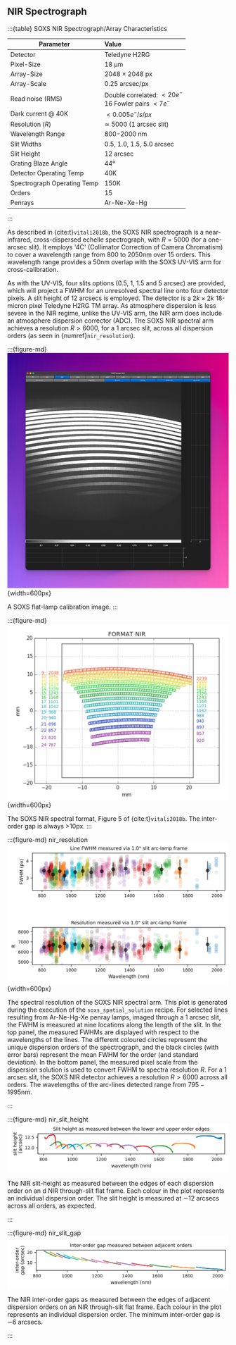## NIR Spectrograph



:::{table} SOXS NIR Spectrograph/Array Characteristics

| Parameter                   | Value                                                        |
| --------------------------- | :----------------------------------------------------------- |
| Detector                    | Teledyne H2RG                                                |
| Pixel-Size                  | 18 μm                                                        |
| Array-Size                  | 2048 $\times$ 2048 px                                        |
| Array-Scale                 | 0.25 arcsec/px                                               |
| Read noise (RMS)            | Double correlated: $< 20 e^{-}$  <br>16 Fowler pairs $< 7 e^{-}$ |
| Dark current @ 40K          | $< 0.005 {e^{-}/s/px}$                                       |
| Resolution $(R)$            | $\simeq$ 5000 (1 arcsec slit)                                |
| Wavelength Range            | 800-2000 nm                                                  |
| Slit Widths                 | 0.5, 1.0, 1.5, 5.0 arcsec                                    |
| Slit Height                 | 12 arcsec                                                    |
| Grating Blaze Angle         | 44°                                                          |
| Detector Operating Temp     | 40K                                                          |
| Spectrograph Operating Temp | 150K                                                         |
| Orders                      | 15                                                           |
| Penrays                     | Ar-Ne-Xe-Hg                                                  |

:::



As described in {cite:t}`vitali2018b`, the SOXS NIR spectrograph is a near-infrared, cross-dispersed echelle spectrograph, with $R=5000$ (for a one-arcsec slit). It employs '4C' (Collimator Correction of Camera Chromatism) to cover a wavelength range from 800 to 2050nm over 15 orders. This wavelength range provides a 50nm overlap with the SOXS UV-VIS arm for cross-calibration. 

As with the UV-VIS, four slits options ($0.5$, $1$, $1.5$ and $5$ arcsec) are provided, which will project a FWHM for an unresolved spectral line onto four detector pixels. A slit height of 12 arcsecs is employed. The detector is a $2k\times2k$ 18-micron pixel Teledyne H2RG TM array. As atmosphere dispersion is less severe in the NIR regime, unlike the UV-VIS arm, the NIR arm does include an atmosphere dispersion corrector (ADC). The SOXS NIR spectral arm achieves a resolution $R > 6000$, for a 1 arcsec slit, across all dispersion orders (as seen in {numref}`nir_resolution`).

:::{figure-md}
![image-20240902123312207](../_images/image-20240902123312207.png){width=600px}

A SOXS flat-lamp calibration image.
:::





:::{figure-md}
![image-20240902121345306](../_images/image-20240902121345306.png){width=600px}

The SOXS NIR spectral format, Figure 5 of {cite:t}`vitali2018b`. The inter-order gap is always >10px.
:::



:::{figure-md} nir_resolution
![image-20250127104309242](../_images/image-20250127104309242.png){width=600px}

The spectral resolution of the SOXS NIR spectral arm. This plot is generated during the execution of the `soxs_spatial_solution` recipe. For selected lines resulting from Ar-Ne-Hg-Xe penray lamps, imaged through a 1 arcsec slit, the FWHM is measured at nine locations along the length of the slit. In the top panel, the measured FWHMs are displayed with respect to the wavelengths of the lines. The different coloured circles represent the unique dispersion orders of the spectrograph, and the black circles (with error bars) represent the mean FWHM for the order (and standard deviation). In the bottom panel, the measured pixel scale from the dispersion solution is used to convert FWHM to spectra resolution $R$. For a 1 arcsec slit, the SOXS NIR detector achieves a resolution $R > 6000$ across all orders. The wavelengths of the arc-lines detected range from $795-1995 \mathrm{nm}$.

:::



:::{figure-md} nir_slit_height
![image-20250129134958565](../_images/image-20250129134958565.png)

The NIR slit-height as measured between the edges of each dispersion order on an d NIR through-slit flat frame. Each colour in the plot represents an individual dispersion order. The slit height is measured at $\sim$12 arcsecs across all orders, as expected.


:::




:::{figure-md} nir_slit_gap
![image-20250129135312043](../_images/image-20250129135312043.png)

The NIR inter-order gaps as measured between the edges of adjacent dispersion orders on an NIR through-slit flat frame. Each colour in the plot represents an individual dispersion order. The minimum inter-order gap is $\sim$6 arcsecs.

:::
